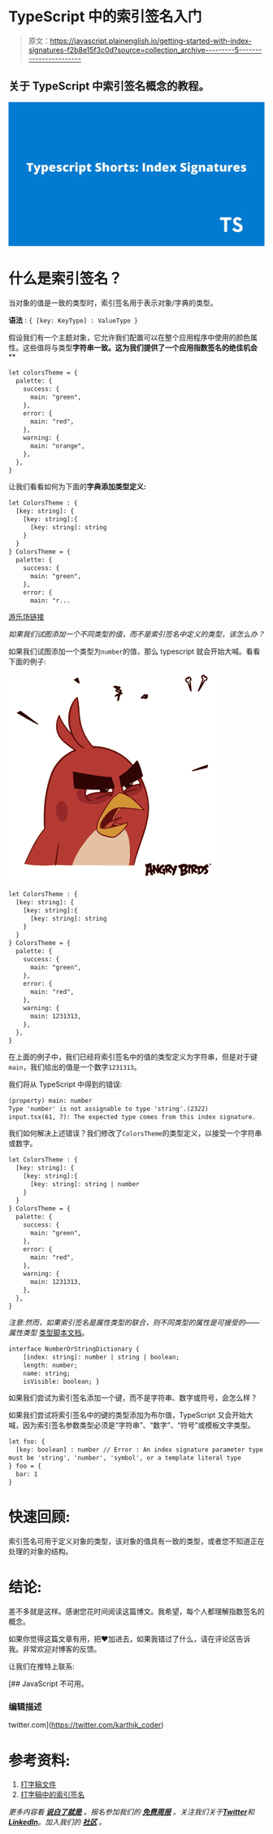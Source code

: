 # TypeScript 中的索引签名入门

> 原文：<https://javascript.plainenglish.io/getting-started-with-index-signatures-f2b8e15f3c0d?source=collection_archive---------5----------------------->

## **关于 TypeScript 中索引签名概念的教程。**

![](img/c99d665cf3f8b6abb456afa92275a6f1.png)

# 什么是索引签名？

当对象的值是一致的类型时，索引签名用于表示对象/字典的类型。

**语法** : `{ [key: KeyType] : ValueType }`

假设我们有一个主题对象，它允许我们配置可以在整个应用程序中使用的颜色属性。这些值将与类型**字符串一致。**这为我们提供了一个应用指数签名的绝佳机会******

```
let colorsTheme = {
  palette: {
    success: {
      main: "green",
    },
    error: {
      main: "red",
    },
    warning: {
      main: "orange",
    },
  },
}
```

让我们看看如何为下面的**字典添加类型定义:**

```
let ColorsTheme : {
  [key: string]: {
    [key: string]:{
      [key: string]: string
    }
  }
} ColorsTheme = {
  palette: {
    success: {
      main: "green",
    },
    error: {
      main: "r...
```

[游乐场链接](https://www.typescriptlang.org/play?#code/DYUwLgBAwg9sMCcDOAVAFiAtiCAuCA3gFAQQDaA1iAJ75JgICWAdgOYC6+xpplNdDFh1zcevKrQj0mbTlMFsSPAL5LVqkrHjJ0WHAF5CSgA4BDUGDAguS0kgCuAY0cgkSG2NKZTLfACJWBBAQZj8AGlsIZQixEAQERA9Pb18IPyCAE3DI6MiAd1MEZiEksRTmf0RTNhBssVzSXNUgA)

*如果我们试图添加一个不同类型的值，而不是索引签名中定义的类型，该怎么办？*

如果我们试图添加一个类型为`number`的值，那么 typescript 就会开始大喊。看看下面的例子:

![](img/e48f8d43d2a232baaa714c40a5dc45b4.png)

```
let ColorsTheme : {
  [key: string]: {
    [key: string]:{
      [key: string]: string
    }
  }
} ColorsTheme = {
  palette: {
    success: {
      main: "green",
    },
    error: {
      main: "red",
    },
    warning: {
      main: 1231313,
    },
  },
}
```

在上面的例子中，我们已经将索引签名中的值的类型定义为字符串，但是对于键`main`，我们给出的值是一个数字`1231313`。

我们将从 TypeScript 中得到的错误:

```
(property) main: number
Type 'number' is not assignable to type 'string'.(2322)
input.tsx(61, 7): The expected type comes from this index signature.
```

我们如何解决上述错误？我们修改了`ColorsTheme`的类型定义，以接受一个字符串或数字。

```
let ColorsTheme : {
  [key: string]: {
    [key: string]:{
      [key: string]: string | number 
    }
  }
} ColorsTheme = {
  palette: {
    success: {
      main: "green",
    },
    error: {
      main: "red",
    },
    warning: {
      main: 1231313,
    },
  },
}
```

*注意:然而，如果索引签名是属性类型的联合，则不同类型的属性是可接受的——属性类型* [类型脚本文档](https://www.typescriptlang.org/docs/handbook/2/objects.html#index-signatures)。

```
interface NumberOrStringDictionary {
    [index: string]: number | string | boolean;
    length: number; 
    name: string; 
    isVisible: boolean; }
```

如果我们尝试为索引签名添加一个键，而不是字符串、数字或符号，会怎么样？

如果我们尝试将索引签名中的键的类型添加为布尔值，TypeScript 又会开始大喊，因为索引签名参数类型必须是“字符串”、“数字”、“符号”或模板文字类型。

```
let foo: {
  [key: boolean] : number // Error : An index signature parameter type must be 'string', 'number', 'symbol', or a template literal type
} foo = {
  bar: 1
}
```

# 快速回顾:

索引签名可用于定义对象的类型，该对象的值具有一致的类型，或者您不知道正在处理的对象的结构。

# 结论:

差不多就是这样。感谢您花时间阅读这篇博文。我希望，每个人都理解指数签名的概念。

如果你觉得这篇文章有用，把❤️加进去，如果我错过了什么，请在评论区告诉我。非常欢迎对博客的反馈。

让我们在推特上联系:

[](https://twitter.com/karthik_coder) [## JavaScript 不可用。

### 编辑描述

twitter.com](https://twitter.com/karthik_coder) 

# 参考资料:

1.  [打字稿文件](https://www.typescriptlang.org/docs/handbook/2/objects.html#index-signatures)
2.  [打字稿中的索引签名](https://dmitripavlutin.com/typescript-index-signatures/)

*更多内容看* [***说白了就是***](https://plainenglish.io/) *。报名参加我们的* [***免费周报***](http://newsletter.plainenglish.io/) *。关注我们关于*[***Twitter***](https://twitter.com/inPlainEngHQ)*和*[***LinkedIn***](https://www.linkedin.com/company/inplainenglish/)*。加入我们的* [***社区***](https://discord.gg/GtDtUAvyhW) *。*